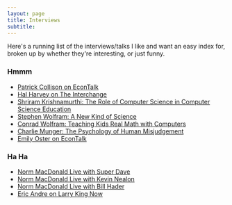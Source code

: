 ```yaml
---
layout: page
title: Interviews
subtitle:
---
```


Here's a running list of the interviews/talks I like and want
an easy index for, broken up by whether they're interesting,
or just funny.  

### Hmmm
 - [Patrick Collison on EconTalk](http://www.econtalk.org/patrick-collison-on-innovation-and-scientific-progress/)
 - [Hal Harvey on The Interchange](https://art19.com/shows/the-interchange/episodes/5c5df779-58b3-40f7-b5a6-7360d106a1d3)
 - [Shriram Krishnamurthi: The Role of Computer Science in Computer Science Education](https://youtu.be/fAUl7w_2YYY)
 - [Stephen Wolfram:  A New Kind of Science](https://youtu.be/_eC14GonZnU)
 - [Conrad Wolfram: Teaching Kids Real Math with Computers](https://www.ted.com/talks/conrad_wolfram_teaching_kids_real_math_with_computers?language=en)
 - [Charlie Munger:  The Psychology of Human Misjudgement](https://youtu.be/pqzcCfUglws)
 - [Emily Oster on EconTalk](http://www.econtalk.org/emily-oster-on-cribsheet/)

### Ha Ha
 - [Norm MacDonald Live with Super Dave](https://www.youtube.com/watch?v=m50jsaTuSF4)
 - [Norm MacDonald Live with Kevin Nealon](https://archive.org/details/Norm_Macdonald_Live)
 - [Norm MacDonald Live with Bill Hader](https://archive.org/details/Norm_Macdonald_Live)
 - [Eric Andre on Larry King Now](https://youtu.be/7XR4Ml8FijM)

